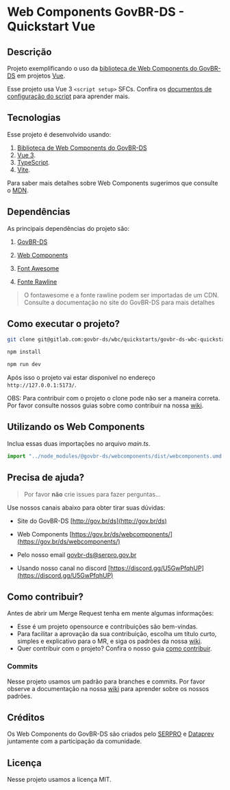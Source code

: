 # Web Components GovBR-DS - Quickstart Vue

## Descrição

Projeto exemplificando o uso da [biblioteca de Web Components do GovBR-DS](https://gov.br/ds/webcomponents "Biblioteca de Web Components do GovBR-DS") em projetos [Vue](https://vuejs.org/ "Vue").

Esse projeto usa Vue 3 `<script setup>` SFCs. Confira os [documentos de configuração do script](https://v3.vuejs.org/api/sfc-script-setup.html#sfc-script-setup) para aprender mais.

## Tecnologias

Esse projeto é desenvolvido usando:

1. [Biblioteca de Web Components do GovBR-DS](https://gov.br/ds/webcomponents "Biblioteca de Web Components do GovBR-DS")
1. [Vue 3](https://vuejs.org/ "Vue 3").
1. [TypeScript](https://www.typescriptlang.org/ "TypeScript").
1. [Vite](https://vitejs.dev/ "Vite").

Para saber mais detalhes sobre Web Components sugerimos que consulte o [MDN](https://developer.mozilla.org/pt-BR/docs/Web/Web_Components "Web Components | MDN").

## Dependências

As principais dependências do projeto são:

1. [GovBR-DS](https://www.gov.br/ds/ "GovBR-DS")

1. [Web Components](https://gov.br/ds/webcomponents/ "Web Components GovBR-DS")

1. [Font Awesome](https://fontawesome.com/ "Font Awesome")

1. [Fonte Rawline](https://www.cdnfonts.com/rawline.font/ "Fonte Rawline")

> O fontawesome e a fonte rawline podem ser importadas de um CDN. Consulte a documentação no site do GovBR-DS para mais detalhes

## Como executar o projeto?

```sh
git clone git@gitlab.com:govbr-ds/wbc/quickstarts/govbr-ds-wbc-quickstart-vue.git

npm install

npm run dev
```

Após isso o projeto vai estar disponível no endereço `http://127.0.0.1:5173/`.

OBS: Para contribuir com o projeto o clone pode não ser a maneira correta. Por favor consulte nossos guias sobre como contribuir na nossa [wiki](https://gov.br/ds/wiki/ "Wiki").

## Utilizando os Web Components

Inclua essas duas importações no arquivo _main.ts_.

```javascript
import "../node_modules/@govbr-ds/webcomponents/dist/webcomponents.umd.min.js";
```

## Precisa de ajuda?

> Por favor **não** crie issues para fazer perguntas...

Use nossos canais abaixo para obter tirar suas dúvidas:

-   Site do GovBR-DS [http://gov.br/ds](http://gov.br/ds)

-   Web Components [https://gov.br/ds/webcomponents/](https://gov.br/ds/webcomponents/)

-   Pelo nosso email <govbr-ds@serpro.gov.br>

-   Usando nosso canal no discord [https://discord.gg/U5GwPfqhUP](https://discord.gg/U5GwPfqhUP)

## Como contribuir?

Antes de abrir um Merge Request tenha em mente algumas informações:

-   Esse é um projeto opensource e contribuições são bem-vindas.
-   Para facilitar a aprovação da sua contribuição, escolha um título curto, simples e explicativo para o MR, e siga os padrões da nossa [wiki](https://gov.br/ds/wiki/ 'Wiki').
-   Quer contribuir com o projeto? Confira o nosso guia [como contribuir](./CONTRIBUTING.md 'Como contribuir?').

### Commits

Nesse projeto usamos um padrão para branches e commits. Por favor observe a documentação na nossa [wiki](https://gov.br/ds/wiki/ "Wiki") para aprender sobre os nossos padrões.

## Créditos

Os Web Components do GovBR-DS são criados pelo [SERPRO](https://www.serpro.gov.br/ "SERPRO | Serviço Federal de Processamento de Dados") e [Dataprev](https://www.dataprev.gov.br/ "Dataprev | Empresa de Tecnologia e Informações da Previdência") juntamente com a participação da comunidade.

## Licença

Nesse projeto usamos a licença MIT.
